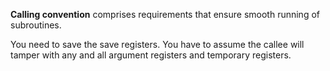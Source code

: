 **Calling convention** comprises requirements that ensure smooth running of subroutines.

You need to save the save registers. You have to assume the callee will tamper with any and all argument registers and temporary registers.